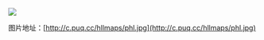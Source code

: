 ![](http://c.puq.cc/hllmaps/phl.jpg)

图片地址：[http://c.puq.cc/hllmaps/phl.jpg](http://c.puq.cc/hllmaps/phl.jpg)